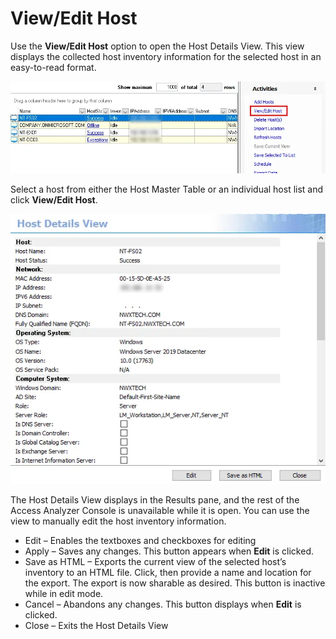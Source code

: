 # View/Edit Host

Use the **View/Edit Host** option to open the Host Details View. This view displays the collected
host inventory information for the selected host in an easy-to-read format.

![View/Edit Host option](../../../../../static/img/product_docs/accessanalyzer/admin/hostmanagement/actions/viewedithost.webp)

Select a host from either the Host Master Table or an individual host list and click **View/Edit
Host**.

![Host Details View](../../../../../static/img/product_docs/accessanalyzer/admin/hostmanagement/actions/hostdetailsview.webp)

The Host Details View displays in the Results pane, and the rest of the Access Analyzer Console is
unavailable while it is open. You can use the view to manually edit the host inventory information.

- Edit – Enables the textboxes and checkboxes for editing
- Apply – Saves any changes. This button appears when **Edit** is clicked.
- Save as HTML – Exports the current view of the selected host’s inventory to an HTML file. Click,
  then provide a name and location for the export. The export is now sharable as desired. This
  button is inactive while in edit mode.
- Cancel – Abandons any changes. This button displays when **Edit** is clicked.
- Close – Exits the Host Details View
